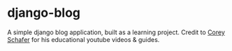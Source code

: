 # django-blog
A simple django blog application, built as a learning project. Credit to [Corey Schafer](https://www.youtube.com/channel/UCCezIgC97PvUuR4_gbFUs5g) for his educational youtube videos & guides.
